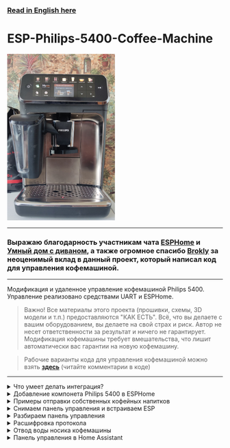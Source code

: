 ### [Read in English here](https://github.com/DivanX10/ESP-Philips-5400-Coffee-Machine/blob/main/README_EN.md)

# ESP-Philips-5400-Coffee-Machine

<img src="https://github.com/DivanX10/ESP-Philips-5400-Coffee-Machine/blob/main/Image/Coffee%20machine%20philips%205400.jpg" width=50%>


***

### Выражаю благодарность участникам чата [ESPHome](https://t.me/esphome) и [Умный дом с диваном](https://t.me/smart_home_divan), а также огромное спасибо [Brokly](https://github.com/Brokly) за неоценимый вклад в данный проект, который написал код для управления кофемашиной. 

***


Модификация и удаленное управление кофемашиной Philips 5400. Управление реализовано средствами UART и ESPHome.

> Важно!
Все материалы этого проекта (прошивки, схемы, 3D модели и т.п.) предоставляются "КАК ЕСТЬ". Всё, что вы делаете с вашим оборудованием, вы делаете на свой страх и риск. Автор не несет ответственности за результат и ничего не гарантирует. Модификация кофемашины требует вмешательства, что лишит автоматически вас гарантии на новую кофемашину.

> Рабочие варианты кода для управления кофемашиной можно взять [**здесь**](https://github.com/DivanX10/ESP-Philips-5400-Coffee-Machine/tree/main/Config) (читайте комментарии в коде)  

***

<details>
  <summary>Что умеет делать интеграция?</summary>
  


  
1) Включать и выключать кофемашину
2) Выбрать кофейный напиток
   * Эспрессо
   * Эспрессо лунго
   * Кофе
   * Американо
   * Капучино
   * Латте макиато
   * Кофе с молоком
   * Кофе латте
   * Кафе крема
   * Ристретто
   * Кофе в дорогу
   * Кофе с молоком в дорогу
   * Молочная пена
   * Горячая вода
3) Выбрать крепость кофе
4) Выбрать зерно или молотый
5) Выбрать количестиво порции, в том числе и ExtraShot
6) Выбрать объем кофе
7) Выбрать объем молока
8) Отправлять собственные рецепты кофейных напитков
9) Автоматическая работа отвода воды от носика кофемашины
10) Калибровка сервопривода для отвода воды
11) Сенсоры
    * Поддон
    * Зерно
    * Вода в контейнере
    * Контейнер кофейной гущи
    * Статус питания кофемашины (включена/выключена)
    * Статусы кофемашины (приготовление, наливаем кофе, наливаем молоко, перемалываем зерна и т.д)
    * Сенсор ошибки
    * Сенсор 90 для отображения пакета рецепта кофейных напитков, этот пакет можете использовать для создания своего любимого рецепта кофейного напитка
    * Сенсор выбранного кофейного напитка, обема кофе и молока

</details>

<details>
  <summary>Добавление компонета Philips 5400 в ESPHome</summary>
  
```
external_components:
  - source:
      type: git
      url: https://github.com/DivanX10/ESP-Philips-5400-Coffee-Machine

```

При желании можно подключить компонент локально. Скачайте файлы в папку \esphome\components\ 

```
external_components:
  - source:
      type: local
      path: components
    components: [philips_series_5400]

```

</details>


<details>
  <summary>Примеры отправки собственных кофейных напитков</summary>
  

Сюда вписываем текст
  



> Это чисто рекомендация и уведомление. Решение принимать вам. У данной модели любые изменения параметра напитка сохраняются в профиль, кроме гостевого профиля. Чтобы не перезаписывать профили, можете выбрать гостевой профиль и посылая рецепты на приготовление, изменения не будут перезаписаны. Когда отправляете любой напиток, на экране не будет отображаться выбранный вами напиток, а будет отображаться тот напиток, который вы выбирали последний раз на панели управления кофемашины. Если не трогали экран, то по умолчанию будет выбираться первый напиток, это эспрессо   

> Меняем только протокол с сообщением 0x90, а именно 0x00, 0x01, 0x00, 0x02, 0x02, 0x00, 0x78, 0x00, 0x00, 0x00 на другое, то что скопируете с сенсора Messge2 90, отсеиваем только первые 3 байта

Вы можете создавать любые рецепты используя таблицу [**протокола кофейных напитков**](https://github.com/DivanX10/ESP-Philips-5400-Coffee-Machine/raw/main/Protocol/Протокол%20кофейных%20напитков%20и%20программы.xlsx) в Excel

```
button:

#Пример кода для отправки кофейного напитка Кофе Max 150ml. Пакет рецепта копируется с сенсора Messge2 90, отсеиваем только первые 3 байта
  - platform: template
    name: "Кофе Max 150ml"
    icon: mdi:coffee
    on_press:
      - lambda: |-
          {
            uint8_t data[]={0x00, 0x01, 0x00, 0x02, 0x02, 0x00, 0x78, 0x00, 0x00, 0x00};
            id(philip)->coffee_start(data);
            id(philip)->coffee_start();
          }


#Пример кода для отправки кофейного напитка Американо молотый 90ml. Пакет рецепта копируется с сенсора Messge2 90, отсеиваем только первые 3 байта
  - platform: template
    name: "Американо молотый 90ml"
    icon: mdi:coffee
    on_press:
      - lambda: |-
          {
            uint8_t data[]={0x01, 0x03, 0x00, 0x02, 0x02, 0x00, 0x28, 0x00, 0x5A, 0x00};
            id(philip)->coffee_start(data);
            id(philip)->coffee_start();
          }


#Пример кода для отправки кофейного напитка Кофе с молоком 120/120ml. Пакет рецепта копируется с сенсора Messge2 90, отсеиваем только первые 3 байта
  - platform: template
    name: "Кофе с молоком 120/120ml"
    icon: mdi:coffee
    on_press:
      - lambda: |-
          {
            uint8_t data[]={0x02, 0x02, 0x00, 0x02, 0x01, 0x02, 0x78, 0x00, 0x78, 0x00};
            id(philip)->coffee_start(data);
            id(philip)->coffee_start();
          }


```
</details>


<details>
  <summary>Снимаем панель управления и встраиваем ESP</summary>
  

Снимаем панель управления. Снимается не сложно. Чуть тянем на себя, в эти точки вставляем пластиковую лопатку и вынимаем панель

![image](https://github.com/DivanX10/ESP-Philips-5400-Coffee-Machine/assets/64090632/0f3e22b8-0776-405b-bf2b-5c5324b051ac)

Нам нужен доступ к 8-ми жильному проводу, который нужно подключить к ESP. 

![image](https://github.com/DivanX10/ESP-Philips-5400-Coffee-Machine/assets/64090632/cd569697-1ced-4b16-ac21-827a1ac3e4fa)
![image](https://github.com/DivanX10/ESP-Philips-5400-Coffee-Machine/assets/64090632/118b8a3c-e5d5-4894-8583-bf670426cbc6)
![image](https://github.com/DivanX10/ESP-Philips-5400-Coffee-Machine/assets/64090632/fbe10219-ceaf-488d-8d06-9a2ef610ab8a)



> Подключаем по схеме на выбор, через реле или через оптопару. Сервопривод подключаем по желанию, он нужен для работы отвода воды от носика.

### Общая схема подключения без реле и оптопары. Просто подключение ESP32 к кофемашине

![image](https://github.com/DivanX10/ESP-Philips-5400-Coffee-Machine/assets/64090632/568e45a6-cceb-40d5-b7b2-5aa2f219ed8a)

***

### Схема с подключением реле 5В (KY-019)

![image](https://github.com/DivanX10/ESP-Philips-5400-Coffee-Machine/assets/64090632/acaaa718-ef3d-48ee-93b8-5030bee1439f)

***

### Cхема с подключением оптопары PC817C

![image](https://github.com/DivanX10/ESP-Philips-5400-Coffee-Machine/assets/64090632/db0e5a04-c1ac-440f-a9f2-4d47711a066d)


</details>


<details>
  <summary>Разбираем панель управления</summary>
  

Почему именно я разобрал панель управления и подключил реле, и почему не оптопару? Были попытки найти решение включить кофемашину без разборки панели управления. Пробовал размыкать питание через транзистор, пробовал посылать посылать команды, но это было безуспешно. 

Подключал резистор по такой схеме, но этот способ работает на кофемашине серии 2000/3000, но не подошел для серии 5400. Для справки, есть два проекта для кофемашин серии 2000, это [ESPHome-Philips-Smart-Coffee]( https://github.com/TillFleisch/ESPHome-Philips-Smart-Coffee) и [SmartPhilips2200](https://github.com/chris7topher/SmartPhilips2200)


Снимаем наклейку с чипа и видим маркировку с названием чипа STM32L4R5VIT6

![image](https://github.com/DivanX10/ESP-Philips-5400-Coffee-Machine/assets/64090632/a32d6c85-50c0-4cb3-9915-75f51548c80b)
![image](https://github.com/DivanX10/ESP-Philips-5400-Coffee-Machine/assets/64090632/ef5c6cf3-88ba-4818-af39-2f7e0acacf31)


В документации чипа [STMicroelectronics STM32L4R5VIT6](https://github.com/DivanX10/ESP-Philips-5400-Coffee-Machine/blob/main/Documentation/STMicroelectronics%20STM32L4R5VIT6.pdf) находим наш чип, это STM32L4R5VIT6 LQFP100 (25 ножек с каждой стороны)

![image](https://github.com/DivanX10/ESP-Philips-5400-Coffee-Machine/assets/64090632/458b99de-6ae4-4e56-91af-290e9a8a22bf)

В документации пишется, что управлять кофемашиной байтами можно после включения, поэтому у меня и не получилось включить ее удаленно. Возможно я ошибаюсь и если будет найдено такое решение, то обязательно внесу поправку

![image](https://github.com/DivanX10/ESP-Philips-5400-Coffee-Machine/assets/64090632/b12e1f48-acc0-46ef-9765-d01f36280aad)


***

Для имитации работы сенсорной кнопки можно использовать модуль реле одноканальный 5В (KY-019) или оптопару PC817C, которые будут подавать GND на резистор R110, к которому идет дорожка от кнопки питания, тем самым включая и выключая кофемашину. Я не стал рисковать припаивать провод после резистора R110 (номинал резистора 4,7 кОм), так как после резистора идет прямая дорожка к ножке чипа, а лампе к конденсаторам и я не знаю как чип может на это отреагировать, но, если так сделать, то тогда у нас будет возможность включать кофемашину через сенсорную кнопку и удаленно. Это было проверенно на сенсорной лампе, где я припаял провода после резистора и я мог включать и выключать удаленно, а также включать и выключать лампу нажимая на сенсорную кнопку. На кофемашине я не решаюсь это повторить.

Панель управления в разборе

![image](https://github.com/DivanX10/ESP-Philips-5400-Coffee-Machine/assets/64090632/c9a994ab-043e-4092-803a-bacb02b91225)
![image](https://github.com/DivanX10/ESP-Philips-5400-Coffee-Machine/assets/64090632/63bc8542-9252-4bd6-b452-7ee600c4b414)


Дорожка от кнопки питания к резистору R110(номинал резистора 4,7 кОм), после резистора дорожка идет к [диоду шоттки BAS70TW (K73)](https://github.com/DivanX10/ESP-Philips-5400-Coffee-Machine/blob/main/Documentation/Диод%20шоттки%20BAS70TW%20(K73).pdf)

![image](https://github.com/DivanX10/ESP-Philips-5400-Coffee-Machine/assets/64090632/b14f005a-8cfc-4f2e-bc42-3e10a04805e2)
![image](https://github.com/DivanX10/ESP-Philips-5400-Coffee-Machine/assets/64090632/9db3f4e8-af1f-4b18-bb6b-6c4651da5c48)
![image](https://github.com/DivanX10/ESP-Philips-5400-Coffee-Machine/assets/64090632/e0a10714-c257-4404-b8ac-f260329e28e9)


Припаиваем провод к резистору R110(номинал резистора 4,7 кОм)

![image](https://github.com/DivanX10/ESP-Philips-5400-Coffee-Machine/assets/64090632/8644fbca-61ac-40d1-880c-c2900e92bc23)


Делаем отверстие в крышке и выносим провод наружу, который подключим к реле или к оптопаре

![image](https://github.com/DivanX10/ESP-Philips-5400-Coffee-Machine/assets/64090632/efb5ec12-5842-4f79-9b0a-1510859a50c1)


  
</details>


<details>
  <summary>Расшифровка протокола</summary>

> Мне удалось расшифровать часть протоколов, если вы найдете что-то новое, сообщите мне об этом обновлю информацию. Создайте ишью и опишите подробно про протокол. 

Краткое описание функции протоколов

* **AA:AA:AA:90** - рецепты кофейных напитков
* **AA:AA:AA:91** - счетчик приготовления кофейных напитков
* **AA:AA:AA:93** - счетчик приготовления кофейных напитков
* **AA:AA:AA:B0** - системные сенсоры
* **AA:AA:AA:B5** - счетчик объема кофе и молока для приготовления кофейных напитков
* **AA:AA:AA:BA** - не смог расшифровать
* **AA:AA:AA:BB** - не смог расшифровать
* **AA:AA:AA:FF** - данные с ЖК экрана
* **AA:AA:AA:FE** - включение и выключение кофемашины

***

**AA:AA:AA:FE** - этот пакет AA:AA:AA:FE:00:00:C8:87:1B:40:55 встречается два раза, в самом начале, он идет первым, когда включаем кофемашину и при выключении


**AA:AA:AA:90** - протокол кофейных напитков

![image](https://github.com/DivanX10/ESP-Philips-5400-Coffee-Machine/assets/64090632/7b29c0fb-bd64-4ac5-ada4-545cee055631)
![image](https://github.com/DivanX10/ESP-Philips-5400-Coffee-Machine/assets/64090632/14cb5080-d1c7-4e7a-bd56-0d2b7406c032)


**AA:AA:AA:91** - протокол счетчика кофейных напитков. Это просто учет сделанных кофейных напитков и учет сбрасывается, когда кофемашина выключается. Сделали одну чашку кофе, сработал счетчик и выставил допустим 1, потом сделали еще чашку кофе, снова сработал счетчик и выставил 2. Чтобы удаленно запускать приготовление кофейных напимтков, нужно запускать на +1 к тому, что в счетчике. Без учета этого счетчика не будет срабатывать приготовление кофейных напитков удаленно

![image](https://github.com/DivanX10/ESP-Philips-5400-Coffee-Machine/assets/64090632/1a834ee8-3264-4f91-9807-771a8789348d)

**AA:AA:AA:B0** - протокол системных сенсоров: контейнер кофейной гущи, воды, поддона, анличие зерна, статусы приготовления кофе, статусы заварного блока

![image](https://github.com/DivanX10/ESP-Philips-5400-Coffee-Machine/assets/64090632/04255199-1344-4441-a08b-1f0ea3ae3cf9)

**AA:AA:AA:B5** - протокол счетчика кофейных напитков. Считает в секундах объем налитого кофе и молока

![image](https://github.com/DivanX10/ESP-Philips-5400-Coffee-Machine/assets/64090632/db3e16f0-f321-4857-acc7-f7ade6bc8b76)


</details>


<details>
  <summary>Отвод воды носика кофемашины</summary>

Я разработал для кофемашины отвод воды от носика. Зачем это нужно? Когда включаем кофемашину, то при включении запускается прогрев и промывка. Во время промывки большая часть воды проходит внутри, а часть выливается через носик. Что делать, если мы хотим, чтобы утром кофемашина приготовила нам свежее кофе и чтобы в кофе не было воды после промывки? Отвод воды позволяет решить эту проблему. Когда кофемашина включается с помощью умного дома, то отовод воды все еще остается у носика вполть до того момента, когда кофемашина не передейдет в режим "Выбор напитка", только после этого отвод воды прячется во внутрь носика, открывая проход носику.

Готовую модель для распечатки на 3д принтере можете [здесь](https://www.thingiverse.com/thing:6073849) или [скачать с этого проекта](https://github.com/DivanX10/ESP-Philips-5400-Coffee-Machine/tree/main/3D%20Model). Файлы формата FCStd можете открыть в программе FreeCAD. 

Используется сервопривод MG90S Micro Servo 180 градусов. Его вполне достаточно для отвода воды. Питаем от +3,3в от самого ESP, что является большим плюсом. Провод от сервопривода во внутрь протягивается просто, без сверления корпуса. Протискиваем провод во внутрь держателя носика и тянем к внутренней части корпуса к ESP


![image](https://github.com/DivanX10/ESP-Philips-5400-Coffee-Machine/assets/64090632/e0c68b4d-ef07-49d4-b393-7d04fa2275e1)
![image](https://github.com/DivanX10/ESP-Philips-5400-Coffee-Machine/assets/64090632/2c6377c9-9f77-45af-b3f6-386a4772ad36)

</details>

<details>
  <summary>Панель управления в Home Assistant</summary>
  

![image](https://github.com/DivanX10/ESP-Philips-5400-Coffee-Machine/assets/64090632/6253a91c-9479-494c-ad8e-605d8406baed)
![image](https://github.com/DivanX10/ESP-Philips-5400-Coffee-Machine/assets/64090632/3526ea87-a62f-4d7d-8639-a5bcad70a0b5)
![image](https://github.com/DivanX10/ESP-Philips-5400-Coffee-Machine/assets/64090632/ae9311fd-a209-48bc-9537-510c5df05789)


Скопируйте код [отсюда](https://github.com/DivanX10/ESP-Philips-5400-Coffee-Machine/blob/main/Config/coffee_machine_philips_5400_ru.yaml), а после создайте карточку

Код карточки
```
entity: sensor.coffee_machine_power_status
type: custom:multiple-entity-row
name: Статус
icon: mdi:coffee-maker
state_color: true
show_state: false
secondary_info:
  attribute: Making coffee
entities:
  - entity: group.kitchen_coffee_machine_info_and_menu
    name: Меню
    state_color: true
    icon: mdi:information-outline
    styles:
      height: 60px
      width: 50px
  - entity: group.kitchen_coffee_machine_coffee_drinks
    name: Напитки
    state_color: true
    icon: mdi:coffee
    styles:
      height: 60px
      width: 50px
  - entity: switch.coffee_philips_5400_valve_open_closed
    name: Клапан
    type: switch
    tap_action:
      action: toggle
    icon: mdi:coffee-maker-outline
    state_color: true
    styles:
      height: 60px
      width: 50px
  - entity: binary_sensor.coffee_philips_5400_power_status
    name: Питание
    icon: mdi:gesture-tap-button
    state_color: true
    tap_action:
      action: call-service
      service: script.kitchen_coffee_machine_power
    styles:
      height: 60px
      width: 50px

```
</details>




</details>
